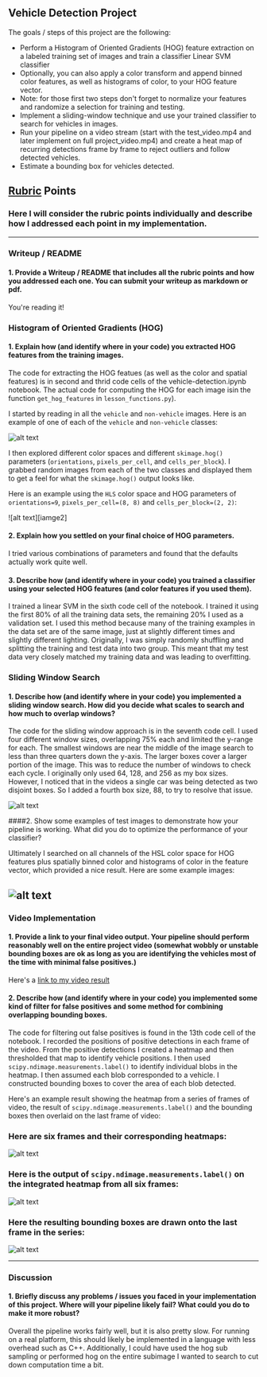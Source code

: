  ## Vehicle Detection Project

The goals / steps of this project are the following:

* Perform a Histogram of Oriented Gradients (HOG) feature extraction on a labeled training set of images and train a classifier Linear SVM classifier
* Optionally, you can also apply a color transform and append binned color features, as well as histograms of color, to your HOG feature vector. 
* Note: for those first two steps don't forget to normalize your features and randomize a selection for training and testing.
* Implement a sliding-window technique and use your trained classifier to search for vehicles in images.
* Run your pipeline on a video stream (start with the test_video.mp4 and later implement on full project_video.mp4) and create a heat map of recurring detections frame by frame to reject outliers and follow detected vehicles.
* Estimate a bounding box for vehicles detected.

[//]: # (Image References)
[image1]: ./examples/car_not_car.png
[image2]: ./examples/HOG_example.jpg
[image3]: ./examples/sliding_windows.png
[image4]: ./examples/sliding_window.png
[image5]: ./examples/bboxes_and_heat.png
[image6]: ./examples/labels_map.png
[image7]: ./examples/output_bboxes.png
[video1]: ./project_video.mp4

## [Rubric](https://review.udacity.com/#!/rubrics/513/view) Points
### Here I will consider the rubric points individually and describe how I addressed each point in my implementation.  

---
### Writeup / README

#### 1. Provide a Writeup / README that includes all the rubric points and how you addressed each one.  You can submit your writeup as markdown or pdf.  

You're reading it!

### Histogram of Oriented Gradients (HOG)

#### 1. Explain how (and identify where in your code) you extracted HOG features from the training images.

The code for extracting the HOG featues (as well as the color and spatial features) is in second and thrid code cells of the vehicle-detection.ipynb notebook. The actual code for computing the HOG for each image isin the function `get_hog_features` in `lesson_functions.py`).  

I started by reading in all the `vehicle` and `non-vehicle` images.  Here is an example of one of each of the `vehicle` and `non-vehicle` classes:

![alt text][image1]

I then explored different color spaces and different `skimage.hog()` parameters (`orientations`, `pixels_per_cell`, and `cells_per_block`).  I grabbed random images from each of the two classes and displayed them to get a feel for what the `skimage.hog()` output looks like.

Here is an example using the `HLS` color space and HOG parameters of `orientations=9`, `pixels_per_cell=(8, 8)` and `cells_per_block=(2, 2)`:

![alt text][iamge2]

#### 2. Explain how you settled on your final choice of HOG parameters.

I tried various combinations of parameters and found that the defaults actually work quite well.

#### 3. Describe how (and identify where in your code) you trained a classifier using your selected HOG features (and color features if you used them).

I trained a linear SVM in the sixth code cell of the notebook. I trained it using the first 80% of all the training data sets, the remaining 20% I used as a validation set. I used this method because many of the training examples in the data set are of the same image, just at slightly different times and slightly different lighting. Originally, I was simply randomly shuffling and splitting the training and test data into two group. This meant that my test data very closely matched my training data and was leading to overfitting. 

### Sliding Window Search

#### 1. Describe how (and identify where in your code) you implemented a sliding window search.  How did you decide what scales to search and how much to overlap windows?

The code for the sliding window approach is in the seventh code cell. I used four different window sizes, overlapping 75% each and limited the y-range for each. The smallest windows are near the middle of the image search to less than three quarters down the y-axis. The larger boxes cover a larger portion of the image. This was to reduce the number of windows to check each cycle. I originally only used 64, 128, and 256 as my box sizes. However, I noticed that in the videos a single car was being detected as two disjoint boxes. So I added a fourth box size, 88, to try to resolve that issue.

![alt text][image3]

####2. Show some examples of test images to demonstrate how your pipeline is working.  What did you do to optimize the performance of your classifier?

Ultimately I searched on all channels of the HSL color space for HOG features plus spatially binned color and histograms of color in the feature vector, which provided a nice result.  Here are some example images:

![alt text][image4]
---

### Video Implementation

#### 1. Provide a link to your final video output.  Your pipeline should perform reasonably well on the entire project video (somewhat wobbly or unstable bounding boxes are ok as long as you are identifying the vehicles most of the time with minimal false positives.)
Here's a [link to my video result](./output.mp4)


#### 2. Describe how (and identify where in your code) you implemented some kind of filter for false positives and some method for combining overlapping bounding boxes.

The code for filtering out false positives is found in the 13th code cell of the notebook. I recorded the positions of positive detections in each frame of the video.  From the positive detections I created a heatmap and then thresholded that map to identify vehicle positions.  I then used `scipy.ndimage.measurements.label()` to identify individual blobs in the heatmap.  I then assumed each blob corresponded to a vehicle.  I constructed bounding boxes to cover the area of each blob detected.  

Here's an example result showing the heatmap from a series of frames of video, the result of `scipy.ndimage.measurements.label()` and the bounding boxes then overlaid on the last frame of video:

### Here are six frames and their corresponding heatmaps:

![alt text][image5]

### Here is the output of `scipy.ndimage.measurements.label()` on the integrated heatmap from all six frames:
![alt text][image6]

### Here the resulting bounding boxes are drawn onto the last frame in the series:
![alt text][image7]

---

### Discussion

#### 1. Briefly discuss any problems / issues you faced in your implementation of this project.  Where will your pipeline likely fail?  What could you do to make it more robust?

Overall the pipeline works fairly well, but it is also pretty slow. For running on a real platform, this should likely be implemented in a language with less overhead such as C++. Additionally, I could have used the hog sub sampling or performed hog on the entire subimage I wanted to search to cut down computation time a bit.

